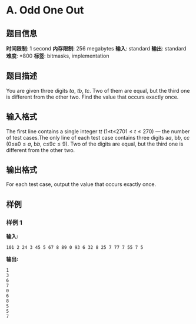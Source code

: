 # A. Odd One Out

## 题目信息

**时间限制**: 1 second
**内存限制**: 256 megabytes
**输入**: standard
**输出**: standard
**难度**: *800
**标签**: bitmasks, implementation

## 题目描述

You are given three digits $t$$a$, $t$$b$, $t$$c$. Two of them are equal, but the third one is different from the other two. Find the value that occurs exactly once.

## 输入格式

The first line contains a single integer t$t$ (1≤t≤270$1 \leq t \leq 270$) — the number of test cases.The only line of each test case contains three digits a$a$, b$b$, c$c$ (0≤a$0 \leq a$, b$b$, c≤9$c \leq 9$). Two of the digits are equal, but the third one is different from the other two.

## 输出格式

For each test case, output the value that occurs exactly once.

## 样例

### 样例 1

**输入:**
```
101 2 24 3 45 5 67 8 89 0 93 6 32 8 25 7 77 7 55 7 5
```

**输出:**
```
1
3
6
7
0
6
8
5
5
7
```
